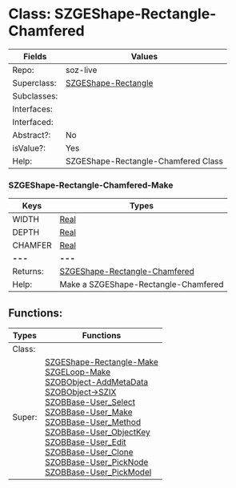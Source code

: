 
# Class:	SZGEShape-Rectangle-Chamfered

| Fields | Values |
| --------- | --------- |
| Repo: | soz-live |
| Superclass: | [SZGEShape-Rectangle](SZGEShape-Rectangle.html) |
| Subclasses: |  |
| Interfaces: |  |
| Interfaced: |  |
| Abstract?: | No |
| isValue?: | Yes |
| Help: | SZGEShape-Rectangle-Chamfered Class |

### SZGEShape-Rectangle-Chamfered-Make

| Keys | Types |
| --------- | --------- |
| WIDTH | [Real](Real.html) |
| DEPTH | [Real](Real.html) |
| CHAMFER | [Real](Real.html) |
| **---** | **---** |
| Returns: | [SZGEShape-Rectangle-Chamfered](SZGEShape-Rectangle-Chamfered.html) |
| Help: | Make a SZGEShape-Rectangle-Chamfered |


## Functions:

| Types | Functions |
| --------- | --------- |
| Class: |  |
| Super: | [SZGEShape-Rectangle-Make](SZGEShape-Rectangle.html) <br> [SZGELoop-Make](SZGELoop.html) <br> [SZOBObject-AddMetaData](SZOBObject.html) <br> [SZOBObject->SZIX](SZOBObject.html) <br> [SZOBBase-User_Select](SZOBBase.html) <br> [SZOBBase-User_Make](SZOBBase.html) <br> [SZOBBase-User_Method](SZOBBase.html) <br> [SZOBBase-User_ObjectKey](SZOBBase.html) <br> [SZOBBase-User_Edit](SZOBBase.html) <br> [SZOBBase-User_Clone](SZOBBase.html) <br> [SZOBBase-User_PickNode](SZOBBase.html) <br> [SZOBBase-User_PickModel](SZOBBase.html) |


